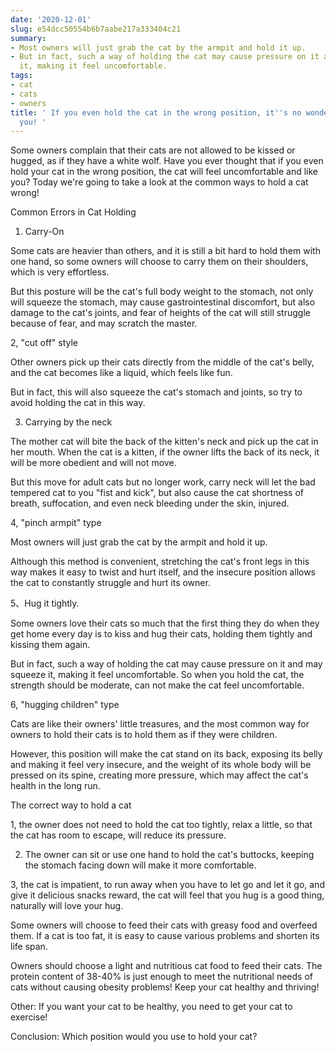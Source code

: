 ```yaml
---
date: '2020-12-01'
slug: e54dcc50554b6b7aabe217a333404c21
summary:
- Most owners will just grab the cat by the armpit and hold it up.
- But in fact, such a way of holding the cat may cause pressure on it and may squeeze
  it, making it feel uncomfortable.
tags:
- cat
- cats
- owners
title: ' If you even hold the cat in the wrong position, it''s no wonder the cat likes
  you! '
---
```


 Some owners complain that their cats are not allowed to be kissed or hugged, as if they have a white wolf. Have you ever thought that if you even hold your cat in the wrong position, the cat will feel uncomfortable and like you? Today we're going to take a look at the common ways to hold a cat wrong!

Common Errors in Cat Holding

1. Carry-On

Some cats are heavier than others, and it is still a bit hard to hold them with one hand, so some owners will choose to carry them on their shoulders, which is very effortless.

But this posture will be the cat's full body weight to the stomach, not only will squeeze the stomach, may cause gastrointestinal discomfort, but also damage to the cat's joints, and fear of heights of the cat will still struggle because of fear, and may scratch the master.

2, "cut off" style

Other owners pick up their cats directly from the middle of the cat's belly, and the cat becomes like a liquid, which feels like fun.

But in fact, this will also squeeze the cat's stomach and joints, so try to avoid holding the cat in this way.

3. Carrying by the neck

The mother cat will bite the back of the kitten's neck and pick up the cat in her mouth. When the cat is a kitten, if the owner lifts the back of its neck, it will be more obedient and will not move.

But this move for adult cats but no longer work, carry neck will let the bad tempered cat to you "fist and kick", but also cause the cat shortness of breath, suffocation, and even neck bleeding under the skin, injured.

4, "pinch armpit" type

Most owners will just grab the cat by the armpit and hold it up.

Although this method is convenient, stretching the cat's front legs in this way makes it easy to twist and hurt itself, and the insecure position allows the cat to constantly struggle and hurt its owner.

5、Hug it tightly.

Some owners love their cats so much that the first thing they do when they get home every day is to kiss and hug their cats, holding them tightly and kissing them again.

But in fact, such a way of holding the cat may cause pressure on it and may squeeze it, making it feel uncomfortable. So when you hold the cat, the strength should be moderate, can not make the cat feel uncomfortable.

6, "hugging children" type

Cats are like their owners' little treasures, and the most common way for owners to hold their cats is to hold them as if they were children.

However, this position will make the cat stand on its back, exposing its belly and making it feel very insecure, and the weight of its whole body will be pressed on its spine, creating more pressure, which may affect the cat's health in the long run.

The correct way to hold a cat

1, the owner does not need to hold the cat too tightly, relax a little, so that the cat has room to escape, will reduce its pressure.

2. The owner can sit or use one hand to hold the cat's buttocks, keeping the stomach facing down will make it more comfortable.

3, the cat is impatient, to run away when you have to let go and let it go, and give it delicious snacks reward, the cat will feel that you hug is a good thing, naturally will love your hug.

Some owners will choose to feed their cats with greasy food and overfeed them. If a cat is too fat, it is easy to cause various problems and shorten its life span.

Owners should choose a light and nutritious cat food to feed their cats. The protein content of 38-40% is just enough to meet the nutritional needs of cats without causing obesity problems! Keep your cat healthy and thriving!

Other: If you want your cat to be healthy, you need to get your cat to exercise!

Conclusion: Which position would you use to hold your cat?

 
        